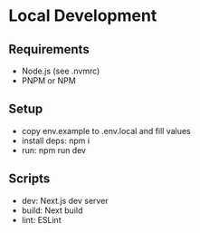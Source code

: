 # Local Development

## Requirements
- Node.js (see .nvmrc)
- PNPM or NPM

## Setup
- copy env.example to .env.local and fill values
- install deps: npm i
- run: npm run dev

## Scripts
- dev: Next.js dev server
- build: Next build
- lint: ESLint
